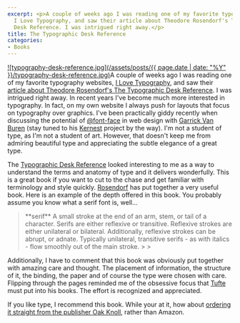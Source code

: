 ```yaml
---
excerpt: <p>A couple of weeks ago I was reading one of my favorite typography websites,
  I Love Typography, and saw their article about Theodore Rosendorf's The Typographic
  Desk Reference. I was intrigued right away.</p>
title: The Typographic Desk Reference
categories:
- Books
---
```


[![typography-desk-reference.jpg](/assets/posts/{{ page.date | date: "%Y" }}/typography-desk-reference.jpg)](http://typedeskref.com/)A couple of weeks ago I was reading one of my favorite typography websites, [I Love Typography](http://ilovetypography.com/), and saw their [article about Theodore Rosendorf's The Typographic Desk Reference](http://ilovetypography.com/2009/04/21/the-typographic-desk-reference/). I was intrigued right away.
In recent years I've become much more interested in typography. In fact, on my own website I always push for layouts that focus on typography over graphics. I've been practically giddy recently when discussing the potential of [@font-face](http://www.w3.org/TR/css3-webfonts/) in web design with [Garrick Van Buren](http://garrickvanburen.com/) (stay tuned to his [Kernest](http://www.kernest.com/) project by the way). I'm not a student of type, as I'm not a student of art. However, that doesn't keep me from admiring beautiful type and appreciating the subtle elegance of a great type.

<!-- more -->

The [Typographic Desk Reference](http://typedeskref.com/) looked interesting to me as a way to understand the terms and anatomy of type and it delivers wonderfully. This is a great book if you want to cut to the chase and get familiar with terminology and style quickly. [Rosendorf](http://rosendorf.us/) has put together a very useful book. Here is an example of the depth offered in this book. You probably assume you know what a serif font is, well...

<blockquote>**serif** A small stroke at the end of an arm, stem, or tail of a character. Serifs are either reflexive or transitive. Reflexive strokes are either unilateral or bilateral. Additionally, reflexive strokes can be abrupt, or adnate. Typically unilateral, transitive serifs - as with italics - flow smoothly out of the main stroke.
> 
> </blockquote>

Additionally, I have to comment that this book was obviously put together with amazing care and thought. The placement of information, the structure of it, the binding, the paper and of course the type were chosen with care. Flipping through the pages reminded me of the obsessive focus that [Tufte](http://www.edwardtufte.com/tufte/) must put into his books. The effort is recognized and appreciated.

If you like type, I recommend this book. While your at it, how about [ordering it straight from the publisher Oak Knoll](http://www.oakknoll.com/detail.php?d_booknr=96672), rather than Amazon.

